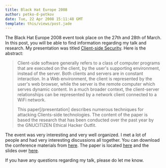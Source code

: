 ```yaml
---
title: Black Hat Europe 2008
author: petko-d-petkov
date: Tue, 22 Apr 2008 15:11:48 GMT
template: this/views/post.jade
---
```


The Black Hat Europe 2008 event took place on the 27th and 28th of March. In this post, you will be able to find information regarding my talk and research. My presentation was titled [Client-side Security](http://www.blackhat.com/html/bh-europe-08/bh-eu-08-speakers.html#Petkov). Here is the abstract:

> Client-side software generally refers to a class of computer programs that are executed on the client, by the user's supporting environment, instead of the server. Both clients and servers are in constant interaction. In a Web environment, the client is represented by the user's web browser, while the server is the remote computer which serves dynamic content. In a much broader context, the client-server relationships can be represented by a network client connected to a WiFi network.
> 
> This paper[/presentation] describes numerous techniques for attacking Clients-side technologies. The content of the paper is based the research that has been conducted over the past year by the GNUCITIZEN Ethical Hacker Outfit.

The event was very interesting and very well organized. I met a lot of people and had very interesting discussions all together. You can download the conference materials from [here](http://www.gnucitizen.org/static/blog/2008/04/pdp-gnucitizen.zip). The paper is located [here](http://www.gnucitizen.org/static/blog/2008/04/client-side-security-one-year-later.pdf) and the slides over [here](http://www.gnucitizen.org/static/blog/2008/04/client-side-security-slides-bh.pdf).

If you have any questions regarding my talk, please do let me know.
